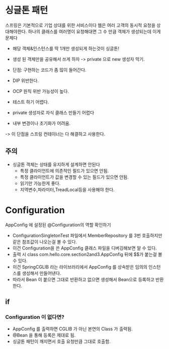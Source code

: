# 싱글톤 패턴

스프링은 기본적으로 기업 상대를 위한 서비스이다
웹은 여러 고객의 동시적 요청을 상대해야한다.
하나의 클래스를 여러명이 요청해대면 그 수 만큼 객체가 생성되는데 이게 문제다

- 해당 객체&인스턴스를 딱 1개만 생성되게 하는것이 싱글톤! 
- 생성 된 객체만을 공유해서 쓰게 하자 -> private 으로 new 생성자 막기.


- 단점: 구현하는 코드가 좀 많이 들어간다.
- DIP 위반한다.
- OCP 원칙 위반 가능성이 높다.
- 테스트 하기 어렵다.
- private 생성자로 자식 클래스 만들기 어렵다
- 내부 변경이나 초기화가 어려움.

-> 이 단점을 스프링 컨테이너는 다 해결하고 사용한다.

## 주의
- 싱글톤 객체는 상태를 유지하게 설계하면 안된다
    - 특정 클라이언트에 의존적인 필드가 있으면 안됨.
    - 특정 클라이언트가 값을 변경할 수 있는 필드가 있으면 안됨.
    - 읽기만 가능한게 좋다.
    - 지역변수,파라미터,TreadLocal등을 사용해야 한다.

# Configuration

AppConfig 에 설정된 @Configuration의 역할 확인하기
- ConfigurationSingletonTest 파일에서 MemberRepository 를 3번 호출하지만 같은 참조값이 나오는걸 볼 수 있다.
- 이건 Configuration을 쓴 AppConfig 클래스 파일을 디버깅해보면 알 수 있다.
- 출력 시 class com.hello.core.section2and3.AppConfig 뒤에 $$가 붙는걸 볼 수 있다.
- 이건 SpringCGLIB 라는 라이브러리에서 AppConfig 를 상속받은 임의의 인스턴스를 생성해서 만들어낸다.
- 따라서 Bean 이 붙으면 그대로 반환하고 없으면 생성해서 Bean으로 등록하고 반환한다.

## if
### Configuration 이 없다면?
- AppConfig 를 출력하면 CGLIB 가 아닌 본연의 Class 가 출력됨.
- @Bean 을 통해 등록은 제대로 됨.
- 싱글톤 패턴이 깨지면서 호출 요청만큼 그대로 호출함. 
  